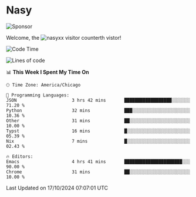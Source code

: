 # Nasy

<!--
<p align="center">
<img height="200" src="https://github-readme-stats.vercel.app/api?username=nasyxx&count_private=true&show_icons=true&theme=dracula&include_all_commits=true"/>
<img height="200" src="https://github-readme-stats.vercel.app/api/top-langs/?username=nasyxx&theme=dracula&hide=html,jupyter+notebook&count_private=true&show_icons=true"/>
</p>

  
----------------
-->

![Sponsor](https://img.shields.io/static/v1.svg?label=Sponsor&message=%E2%9D%A4&logo=GitHub&style=flat&color=pink)
 
Welcome, the ![nasyxx visitor counter](https://count.getloli.com/get/@nasyxx?theme=rule34)th vistor!
 
<!--START_SECTION:waka-->
![Code Time](http://img.shields.io/badge/Code%20Time-4%2C697%20hrs%207%20mins-blue)

![Lines of code](https://img.shields.io/badge/From%20Hello%20World%20I%27ve%20Written-724%20lines%20of%20code-blue)

📊 **This Week I Spent My Time On** 

```text
🕑︎ Time Zone: America/Chicago

💬 Programming Languages: 
JSON                     3 hrs 42 mins       ██████████████████░░░░░░░   71.20 % 
Python                   32 mins             ███░░░░░░░░░░░░░░░░░░░░░░   10.36 % 
Other                    31 mins             ██░░░░░░░░░░░░░░░░░░░░░░░   10.00 % 
Typst                    16 mins             █░░░░░░░░░░░░░░░░░░░░░░░░   05.39 % 
Nix                      7 mins              █░░░░░░░░░░░░░░░░░░░░░░░░   02.43 % 

🔥 Editors: 
Emacs                    4 hrs 41 mins       ██████████████████████░░░   90.00 % 
Chrome                   31 mins             ██░░░░░░░░░░░░░░░░░░░░░░░   10.00 % 
```


 Last Updated on 17/10/2024 07:07:01 UTC
<!--END_SECTION:waka-->

<!-- ![visitors](https://visitor-badge.laobi.icu/badge?page_id=nasyxx.nasyxx) -->
